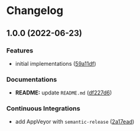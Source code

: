 # Changelog

## 1.0.0 (2022-06-23)


### Features

* initial implementations ([59a11df](https://github.com/extra2000/wkentaro-labelme-flatpak/commit/59a11dfc4db6300d448ee58a961f943a8877896d))


### Documentations

* **README:** update `README.md` ([df227d6](https://github.com/extra2000/wkentaro-labelme-flatpak/commit/df227d6ac5c5320e12fad4d724d350640c855ba3))


### Continuous Integrations

* add AppVeyor with `semantic-release` ([2a17ead](https://github.com/extra2000/wkentaro-labelme-flatpak/commit/2a17eadcb3bc24e7fc29da82c938d093826d389c))
